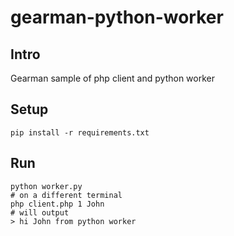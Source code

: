 # gearman-python-worker


## Intro

Gearman sample of php client and python worker


## Setup

    pip install -r requirements.txt

## Run

    python worker.py
    # on a different terminal
    php client.php 1 John
    # will output
    > hi John from python worker
